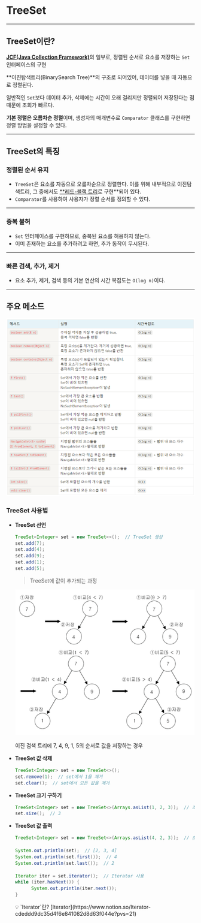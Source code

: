 # TreeSet

---

## TreeSet이란?

[**JCF(Java Collection Framework)**](https://www.notion.so/Java-Collection-Framework-JCF-7eb6348de16f4587935115f6419b4ec7?pvs=21)의 일부로, 정렬된 순서로 요소를 저장하는 `Set` 인터페이스의 구현

**이진탐색트리(BinarySearch Tree)**의 구조로 되어있어, 데이터를 넣을 때 자동으로 정렬된다.

일반적인 `Set`보다 데이터 추가, 삭제에는 시간이 오래 걸리지만 정렬되어 저장된다는 점 때문에 조회가 빠르다.

**기본 정렬은 오름차순 정렬**이며, 생성자의 매개변수로 `Comparator` 클래스를 구현하면 정렬 방법을 설정할 수 있다.

---

## TreeSet의 특징

### 정렬된 순서 유지

- `TreeSet`은 요소를 자동으로 오름차순으로 정렬한다. 이를 위해 내부적으로 이진탐색트리, 그 중에서도 [\*\*레드-블랙 트리](https://www.notion.so/Red-Black-Tree-665050462e18470fa913a4d2fbceb13b?pvs=21)로 구현\*\*되어 있다.
- `Comparator`를 사용하여 사용자가 정렬 순서를 정의할 수 있다.

---

### 중복 불허

- `Set` 인터페이스를 구현하므로, 중복된 요소를 허용하지 않는다.
- 이미 존재하는 요소를 추가하려고 하면, 추가 동작이 무시된다.

---

### 빠른 검색, 추가, 제거

- 요소 추가, 제거, 검색 등의 기본 연산의 시간 복잡도는 `O(log n)`이다.

---

## 주요 메소드

![TreeSet 메서드](./images/TreeSet1.png)

### TreeSet 사용법

- **TreeSet 선언**

  ```java
  TreeSet<Integer> set = new TreeSet<>();  // TreeSet 생성
  set.add(7);
  set.add(4);
  set.add(9);
  set.add(1);
  set.add(5);
  ```

  > TreeSet에 값이 추가되는 과정

  ![이진 검색 트리에 7, 4, 9, 1, 5의 순서로 값을 저장하는 경우](./images/TreeSet2.png)

  이진 검색 트리에 7, 4, 9, 1, 5의 순서로 값을 저장하는 경우

- **TreeSet 값 삭제**
  ```java
  TreeSet<Integer> set = new TreeSet<>();
  set.remove(1);  // set에서 1을 제거
  set.clear();  // set에서 모든 값을 제거
  ```
- **TreeSet 크기 구하기**

  ```java
  TreeSet<Integer> set = new TreeSet<>(Arrays.asList(1, 2, 3));  // 초기값 지정
  set.size();  // 3
  ```

- **TreeSet 값 출력**

  ```java
  TreeSet<Integer> set = new TreeSet<>(Arrays.asList(4, 2, 3));  // 초기값 지정

  System.out.println(set);  // [2, 3, 4]
  System.out.println(set.first());  // 4
  System.out.println(set.last());  // 2

  Iterator iter = set.iterator();  // Iterator 사용
  while (iter.hasNext()) {
  		System.out.println(iter.next());
  }
  ```

    <aside>
    💡 `Iterator`란?
    [Iterator](https://www.notion.so/Iterator-cdeddd9dc35d4f6e841082d8d63f044e?pvs=21)
    
    </aside>
